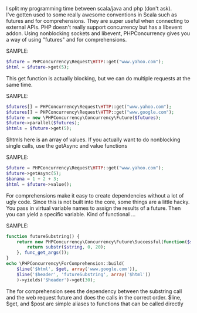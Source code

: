 I split my programming time between scala/java and php (don't ask).  
I've gotten used to some really awesome conventions in Scala such as
futures and for comprehensions.  They are super useful when connecting
to external APIs.  PHP doesn't really support concurrency
but has a libevent addon.  Using nonblocking sockets and libevent, 
PHPConcurrency gives you a way of using "futures" and for comprehensions.

SAMPLE:
```php
$future = PHPConcurrency\Request\HTTP::get("www.yahoo.com");
$html = $future->get(5);
```

This get function is actually blocking, but we can do multiple
requests at the same time.

SAMPLE:
```php
$futures[] = PHPConcurrency\Request\HTTP::get("www.yahoo.com");
$futures[] = PHPConcurrency\Request\HTTP::get("www.google.com");
$future = new \PHPConcurrency\Concurrency\Future($futures);
$future->parallel($futures);
$htmls = $future->get(5);
```

$htmls here is an array of values.  If you actually want to do nonblocking
single calls, use the getAsync and value functions

SAMPLE: 
```php
$future = PHPConcurrency\Request\HTTP::get("www.yahoo.com"); 
$future->getAsync(5); 
$banana = 1 + 2 + 3; 
$html = $future->value(); 
```

For comprehensions make it easy to create dependencies without 
a lot of ugly code.  Since this is not built into the core, some
things are a little hacky.  You pass in virtual variable names to
assign the results of a future.  Then you can yield a specific variable.
Kind of functional ...

SAMPLE: 
```php
function futureSubstring() { 
	return new PHPConcurrency\Concurrency\Future\Successful(function($string) { 
		return substr($string, 0, 20); 
	}, func_get_args()); 
} 
echo \PHPConcurrency\ForComprehension::build( 
	$line('$html', $get, array('www.google.com')), 
	$line('$header', 'futureSubstring', array('$html')) 
	)->yields('$header')->get(30); 
```
 
The for comprehension sees the dependency between the substring call
and the web request future and does the calls in the correct
order.  $line, $get, and $post are simple aliases to functions that
can be called directly

